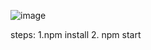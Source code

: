 ![image](https://github.com/user-attachments/assets/2d44ec2f-7723-41d5-96cc-51b7bfbaa4db)

steps: 1.npm install
       2. npm start
